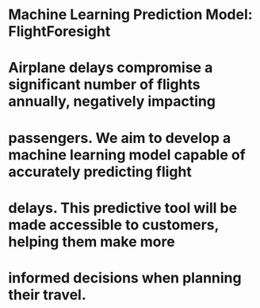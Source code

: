 # Machine Learning Prediction Model: FlightForesight

# Airplane delays compromise a significant number of flights annually, negatively impacting 
# passengers. We aim to develop a machine learning model capable of accurately predicting flight 
# delays. This predictive tool will be made accessible to customers, helping them make more 
# informed decisions when planning their travel.